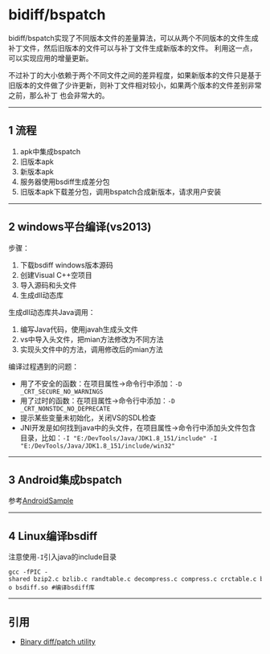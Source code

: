 # bidiff/bspatch

bidiff/bspatch实现了不同版本文件的差量算法，可以从两个不同版本的文件生成补丁文件，然后旧版本的文件可以与补丁文件生成新版本的文件。
利用这一点，可以实现应用的增量更新。

不过补丁的大小依赖于两个不同文件之间的差异程度，如果新版本的文件只是基于旧版本的文件做了少许更新，则补丁文件相对较小，如果两个版本的文件差别非常之前，那么补丁
也会非常大的。


---
## 1 流程

1. apk中集成bspatch
1. 旧版本apk
1. 新版本apk
1. 服务器使用bsdiff生成差分包
1. 旧版本apk下载差分包，调用bspatch合成新版本，请求用户安装

---
## 2 windows平台编译(vs2013)
 
步骤：

1. 下载bsdiff windows版本源码
2. 创建Visual C++空项目
3. 导入源码和头文件
4. 生成dll动态库


生成dll动态库共Java调用：

1. 编写Java代码，使用javah生成头文件
2. vs中导入头文件，把mian方法修改为不同方法
3. 实现头文件中的方法，调用修改后的mian方法


编译过程遇到的问题：

- 用了不安全的函数：在项目属性->命令行中添加：`-D  _CRT_SECURE_NO_WARNINGS`
- 用了过时的函数：在项目属性->命令行中添加：`-D _CRT_NONSTDC_NO_DEPRECATE` 
- 提示某些变量未初始化，关闭VS的SDL检查
- JNI开发是如何找到java中的头文件，在项目属性->命令行中添加头文件包含目录，比如：`-I "E:/DevTools/Java/JDK1.8_151/include" -I "E:/DevTools/Java/JDK1.8_151/include/win32"`

---
## 3 Android集成bspatch

参考[AndroidSample](bspatch_android)


---
## 4 Linux编译bsdiff

注意使用`-I`引入java的include目录
```Shell
gcc -fPIC -shared bzip2.c bzlib.c randtable.c decompress.c compress.c crctable.c blocksort.c huffman.c bsdiff.c -o bsdiff.so #编译bsdiff库
```

---
## 引用

- [Binary diff/patch utility](http://www.daemonology.net/bsdiff/)

